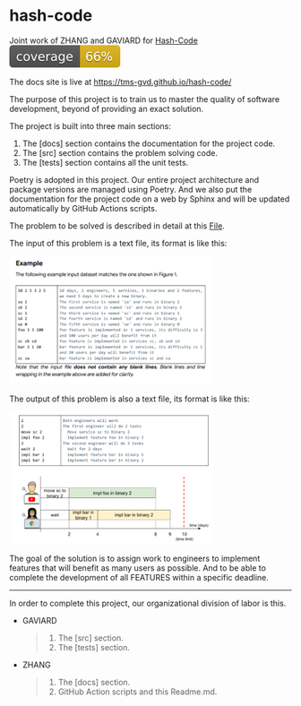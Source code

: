# hash-code
Joint work of ZHANG and GAVIARD for [Hash-Code](https://storage.googleapis.com/coding-competitions.appspot.com/HC/2021/world_finals_2021.pdf)  
![coverage badge](./coverage.svg)

The docs site is live at https://tms-gvd.github.io/hash-code/

The purpose of this project is to train us to master the quality of software development, beyond of providing an exact solution.

The project is built into three main sections:

1. The [docs] section contains the documentation for the project code.
2. The [src] section contains the problem solving code.
3. The [tests] section contains all the unit tests.

Poetry is adopted in this project. Our entire project architecture and package versions are managed using Poetry. And we also put the documentation for the project code on a web by Sphinx and will be updated automatically by GitHub Actions scripts.

The problem to be solved is described in detail at this [File](https://storage.googleapis.com/coding-competitions.appspot.com/HC/2021/world_finals_2021.pdf).

The input of this problem is a text file, its format is like this:

<img src="./readmeImage/inputFormatExample.png" alt="inputFormatExample" style="zoom: 45%;" />

The output of this problem is also a text file, its format is like this:

<img src="./readmeImage/outputFormatExample.png" alt="inputFormatExample" style="zoom: 45%;" />

The goal of the solution is to assign work to engineers to implement features that will benefit as many users as possible. And to be able to complete the development of all FEATURES within a specific deadline.

------------------------

In order to complete this project, our organizational division of labor is this.

- GAVIARD

  > 1. The [src] section.
  > 2. The [tests] section.

- ZHANG
  >1. The [docs] section.
  >2. GitHub Action scripts and this Readme.md.
